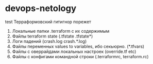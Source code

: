 # devops-netology
test
Терраформовский гитигнор порежет
1. Локальные папки .terraform с их содержимым
2. Файлы terraform state (.tfstate .tfstate*)
3. Логи падений (crash.log crash.*.log)
4. Файлы переменных values to variables, ибо секьюрно. (*.tfvars)
5. Файлы с оверрайдами локальных настроек (override.tf etc)
6. Файлы с конфигами командной строки (.terraformrc, terraform.rc)